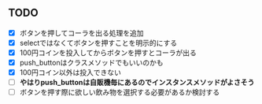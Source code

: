## TODO
* [x] ボタンを押してコーラを出る処理を追加
* [x] selectではなくてボタンを押すことを明示的にする
* [x] 100円コインを投入してからボタンを押すとコーラが出る
* [x] push_buttonはクラスメソッドでもいいのかも
* [x] 100円コイン以外は投入できない
* [ ] **やはりpush_buttonは自販機毎にあるのでインスタンスメソッドがよさそう**
* [ ] ボタンを押す際に欲しい飲み物を選択する必要があるか検討する

